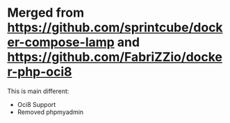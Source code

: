 # Merged from https://github.com/sprintcube/docker-compose-lamp and https://github.com/FabriZZio/docker-php-oci8

This is main different:

- Oci8 Support
- Removed phpmyadmin